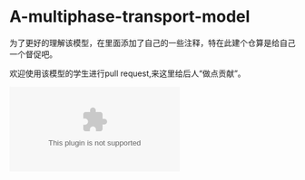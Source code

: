 # A-multiphase-transport-model

为了更好的理解该模型，在里面添加了自己的一些注释，特在此建个仓算是给自己一个督促吧。

欢迎使用该模型的学生进行pull request,来这里给后人“做点贡献”。

![AMPT](https://github.com/Jinxiaohai/A-multiphase-transport-model/raw/master/AMPT.eps)
